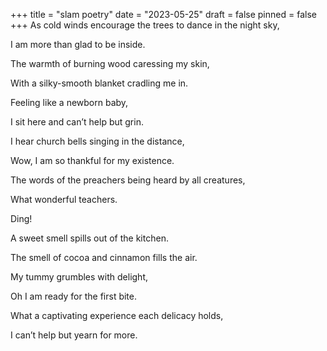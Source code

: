 +++
title = "slam poetry"
date = "2023-05-25"
draft = false
pinned = false
+++
![](<>)![](<>)![](<>)As cold winds encourage the trees to dance in the night sky,

![](<>)![](<>)![](<>)![](<>)I am more than glad to be inside.

![](<>)![](<>)![](<>)The warmth of burning wood caressing my skin,

![](<>)![](<>)![](<>)![](<>)![](<>)![](<>)With a silky-smooth blanket cradling me in. 

![](<>)![](<>)![](<>)![](<>)Feeling like a newborn baby, 

I sit here and can’t help but grin. 



I hear church bells singing in the distance,

Wow, I am so thankful for my existence.

![](<>)The words of the preachers being heard by all creatures, 

What wonderful teachers. 



![](<>)![](<>)Ding! 



![](<>)A sweet smell spills out of the kitchen. 

![](<>)The smell of cocoa and cinnamon fills the air. 

![](<>)![](<>)My tummy grumbles with delight, 

![](<>)![](<>)Oh I am ready for the first bite. 

What a captivating experience each delicacy holds,

I can’t help but yearn for more.
